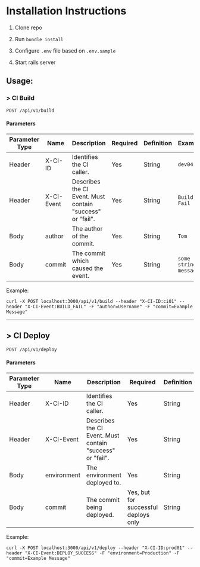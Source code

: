 # Installation Instructions

1. Clone repo

2. Run `bundle install`

3. Configure `.env` file based on `.env.sample`

4. Start rails server


## Usage:

### > CI Build

`POST /api/v1/build`

#### Parameters

| Parameter Type | Name	| Description	| Required | Definition | Example |
|---	|---	|---	|---	|---	|---	|
| Header| X-CI-ID | Identifies the CI caller. | Yes	| String	| `dev04` |
| Header| X-CI-Event | Describes the CI Event. Must contain "success" or "fail". | Yes	| String	| `Build-Fail` |
| Body  	| author  	|  The author of the commit. 	|  Yes	|  String 	|  `Tom` 	|
| Body  	| commit  	|  The commit which caused the event. 	|  Yes 	| String  	|  `some string message` 	|

Example:

`curl -X POST localhost:3000/api/v1/build --header "X-CI-ID:ci01" --header "X-CI-Event:BUILD_FAIL" -F "author=Username" -F "commit=Example Message"`


_______


## > CI Deploy

`POST /api/v1/deploy`

#### Parameters

| Parameter Type | Name	| Description	| Required | Definition | Example |
|---	|---	|---	|---	|---	|---	|
| Header| X-CI-ID | Identifies the CI caller. | Yes	| String	| `dev04` |
| Header| X-CI-Event | Describes the CI Event. Must contain "success" or "fail". | Yes	| String	| `Deploy-Fail` |
| Body  	| environment  	|  The environment deployed to. 	|  Yes	|  String 	|  `Production` 	|
| Body  	| commit  	|  The commit being deployed. 	|  Yes, but for successful deploys only | String  	|  `some string message` 	|

Example:

`curl -X POST localhost:3000/api/v1/deploy --header "X-CI-ID:prod01" --header "X-CI-Event:DEPLOY_SUCCESS" -F "environment=Production" -F "commit=Example Message"`

